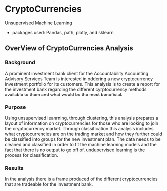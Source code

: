 # CryptoCurrencies
Unsupervised Machine Learning
  - packages used: Pandas, path, plotly, and sklearn

## OverView of CryptoCurrencies Analysis
### Background 
A prominent investment bank client for the Accountability Accounting Advisory Services Team is interested in oddering a new cryptocurrency investment portfolio for its customers. This analysis is to create a report for the investment bank regarding the different cyrptocurrency methods available to them and what would be the most beneficial. 


### Purpose
Using unsupervised leanrning, through clustering, this analysis prepares a layout of information on cryptocurrencies for those who are looking to join the cryptocurrency market. Through classification this analysis includes what cryptocurrencies are on the trading market and how they further could be classified into groups for the new investment plan. The data needs to be cleaned and classified in order to fit the machine learning models and the fact that there is no output to go off of, undupervised learning is the process for classification. 

### Results
In the analysis there is a frame produced of the different cryptocurrencies that are tradeable for the investment bank. 
